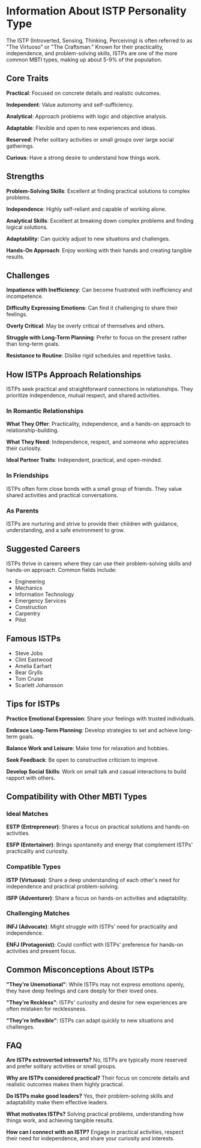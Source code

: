 # Information About ISTP Personality Type

The ISTP (Introverted, Sensing, Thinking, Perceiving) is often referred to as "The Virtuoso" or "The Craftsman." Known for their practicality, independence, and problem-solving skills, ISTPs are one of the more common MBTI types, making up about 5-9% of the population.

## Core Traits

**Practical**: Focused on concrete details and realistic outcomes.

**Independent**: Value autonomy and self-sufficiency.

**Analytical**: Approach problems with logic and objective analysis.

**Adaptable**: Flexible and open to new experiences and ideas.

**Reserved**: Prefer solitary activities or small groups over large social gatherings.

**Curious**: Have a strong desire to understand how things work.

## Strengths

**Problem-Solving Skills**: Excellent at finding practical solutions to complex problems.

**Independence**: Highly self-reliant and capable of working alone.

**Analytical Skills**: Excellent at breaking down complex problems and finding logical solutions.

**Adaptability**: Can quickly adjust to new situations and challenges.

**Hands-On Approach**: Enjoy working with their hands and creating tangible results.

## Challenges

**Impatience with Inefficiency**: Can become frustrated with inefficiency and incompetence.

**Difficulty Expressing Emotions**: Can find it challenging to share their feelings.

**Overly Critical**: May be overly critical of themselves and others.

**Struggle with Long-Term Planning**: Prefer to focus on the present rather than long-term goals.

**Resistance to Routine**: Dislike rigid schedules and repetitive tasks.

## How ISTPs Approach Relationships

ISTPs seek practical and straightforward connections in relationships. They prioritize independence, mutual respect, and shared activities.

### In Romantic Relationships

**What They Offer**: Practicality, independence, and a hands-on approach to relationship-building.

**What They Need**: Independence, respect, and someone who appreciates their curiosity.

**Ideal Partner Traits**: Independent, practical, and open-minded.

### In Friendships

ISTPs often form close bonds with a small group of friends. They value shared activities and practical conversations.

### As Parents

ISTPs are nurturing and strive to provide their children with guidance, understanding, and a safe environment to grow.

## Suggested Careers

ISTPs thrive in careers where they can use their problem-solving skills and hands-on approach. Common fields include:

- Engineering
- Mechanics
- Information Technology
- Emergency Services
- Construction
- Carpentry
- Pilot

## Famous ISTPs

- Steve Jobs
- Clint Eastwood
- Amelia Earhart
- Bear Grylls
- Tom Cruise
- Scarlett Johansson

## Tips for ISTPs

**Practice Emotional Expression**: Share your feelings with trusted individuals.

**Embrace Long-Term Planning**: Develop strategies to set and achieve long-term goals.

**Balance Work and Leisure**: Make time for relaxation and hobbies.

**Seek Feedback**: Be open to constructive criticism to improve.

**Develop Social Skills**: Work on small talk and casual interactions to build rapport with others.

## Compatibility with Other MBTI Types

### Ideal Matches

**ESTP (Entrepreneur)**: Shares a focus on practical solutions and hands-on activities.

**ESFP (Entertainer)**: Brings spontaneity and energy that complement ISTPs' practicality and curiosity.

### Compatible Types

**ISTP (Virtuoso)**: Share a deep understanding of each other's need for independence and practical problem-solving.

**ISFP (Adventurer)**: Share a focus on hands-on activities and adaptability.

### Challenging Matches

**INFJ (Advocate)**: Might struggle with ISTPs' need for practicality and independence.

**ENFJ (Protagonist)**: Could conflict with ISTPs' preference for hands-on activities and present focus.

## Common Misconceptions About ISTPs

**"They're Unemotional"**: While ISTPs may not express emotions openly, they have deep feelings and care deeply for their loved ones.

**"They're Reckless"**: ISTPs' curiosity and desire for new experiences are often mistaken for recklessness.

**"They're Inflexible"**: ISTPs can adapt quickly to new situations and challenges.

## FAQ

**Are ISTPs extroverted introverts?**
No, ISTPs are typically more reserved and prefer solitary activities or small groups.

**Why are ISTPs considered practical?**
Their focus on concrete details and realistic outcomes makes them highly practical.

**Do ISTPs make good leaders?**
Yes, their problem-solving skills and adaptability make them effective leaders.

**What motivates ISTPs?**
Solving practical problems, understanding how things work, and achieving tangible results.

**How can I connect with an ISTP?**
Engage in practical activities, respect their need for independence, and share your curiosity and interests.
